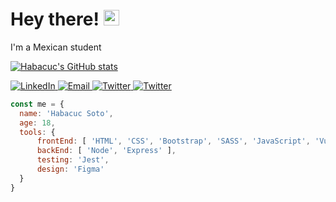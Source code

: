 # Hey there! <img src="https://media.giphy.com/media/hvRJCLFzcasrR4ia7z/giphy.gif" width="25px">

I'm a Mexican student 

[![Habacuc's GitHub stats](https://github-readme-stats.vercel.app/api?username=HabacucSoto)](https://github.com/anuraghazra/github-readme-stats)

<p>
    <a href='https://linkedin.com/in/habacucsoto/' target='_blank'>
        <img alt='LinkedIn' src='https://img.shields.io/badge/LinkedIn-black?logo=LinkedIn&style=flat-square'>
    </a>
    <a href='mailto:josehabacuc182020@gmail.com' target='_blank'>
        <img alt='Email' src='https://img.shields.io/badge/Email-black?logo=Gmail&style=flat-square'>
    </a>
    <a href='https://twitter.com/habacucsoto' target='_blank'>
        <img alt='Twitter' src='https://img.shields.io/badge/Twitter-black?logo=Twitter&style=flat-square'>
    </a>
    <a href='https://www.instagram.com/habacuc.soto/' target='_blank'>
        <img alt='Twitter' src='https://img.shields.io/badge/Instagram-black?logo=Instagram&style=flat-square'>
    </a>
</p>

```javascript
const me = {
  name: 'Habacuc Soto',
  age: 18,
  tools: {
      frontEnd: [ 'HTML', 'CSS', 'Bootstrap', 'SASS', 'JavaScript', 'Vue' ],
      backEnd: [ 'Node', 'Express' ],
      testing: 'Jest',
      design: 'Figma'
  }
}
```
